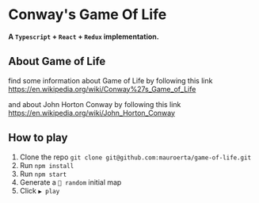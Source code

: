 # Conway's Game Of Life

**A `Typescript` + `React` + `Redux` implementation.**

## About Game of Life

find some information about Game of Life by following this link <https://en.wikipedia.org/wiki/Conway%27s_Game_of_Life>

and about John Horton Conway by following this link <https://en.wikipedia.org/wiki/John_Horton_Conway>

## How to play

1. Clone the repo `git clone git@github.com:mauroerta/game-of-life.git`
2. Run `npm install`
3. Run `npm start`
4. Generate a `🔀 random` initial map
5. Click `▶️ play`
